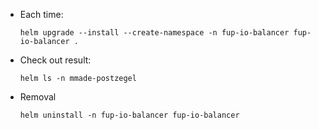 * Each time:
  ```shell
  helm upgrade --install --create-namespace -n fup-io-balancer fup-io-balancer .
  ```

* Check out result:
  ```shell 
  helm ls -n mmade-postzegel
  ```

* Removal
  ```shell
  helm uninstall -n fup-io-balancer fup-io-balancer
  ```